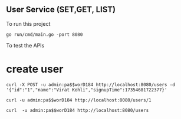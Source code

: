 ## User Service (SET,GET, LIST)


To run this project
```
go run/cmd/main.go -port 8080
```


To test the APIs
# create user
```
curl -X POST -u admin:pa$$worD184 http://localhost:8080/users -d 
'{"id":"1","name":"Virat Kohli","signupTime":17354681722377}'

curl -u admin:pa$$worD184 http://localhost:8080/users/1

curl  -u admin:pa$$worD184 http://localhost:8080/users

```
